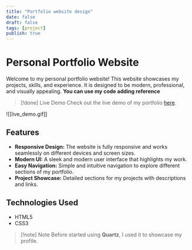 ```yaml
---
title: "Portfolio website design"
date: false
draft: false
tags: [project]
publish: true
---
```


# Personal Portfolio Website

Welcome to my personal portfolio website! This website showcases my projects, skills, and experience. It is designed to be modern, professional, and visually appealing. **You can use my code adding reference**

>[!done] Live Demo
> Check out the live demo of my portfolio [here](https://sajib3489.github.io/my-portfolio-website/).

![[live_demo.gif]]

## Features

- **Responsive Design:** The website is fully responsive and works seamlessly on different devices and screen sizes.
- **Modern UI:** A sleek and modern user interface that highlights my work.
- **Easy Navigation:** Simple and intuitive navigation to explore different sections of my portfolio.
- **Project Showcase:** Detailed sections for my projects with descriptions and links.

## Technologies Used

- HTML5
- CSS3


> [!note] Note
> Before started using **Quartz**, I used it to showcase my profile. 